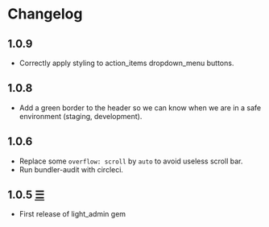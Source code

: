 # Changelog

## 1.0.9

* Correctly apply styling to action_items dropdown_menu buttons.

## 1.0.8

* Add a green border to the header so we can know when we are in a safe environment (staging, development).

## 1.0.6

* Replace some `overflow: scroll` by `auto` to avoid useless scroll bar.
* Run bundler-audit with circleci.

## 1.0.5 [☰](https://github.com/Capsens/light_admin/tree/v1.0.5)

* First release of light_admin gem
